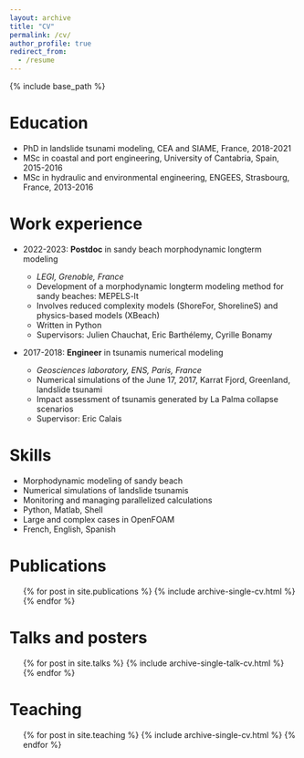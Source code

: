 ```yaml
---
layout: archive
title: "CV"
permalink: /cv/
author_profile: true
redirect_from:
  - /resume
---
```


{% include base_path %}

Education
======
* PhD in landslide tsunami modeling, CEA and SIAME, France, 2018-2021
* MSc in coastal and port engineering, University of Cantabria, Spain, 2015-2016
* MSc in hydraulic and environmental engineering, ENGEES, Strasbourg, France, 2013-2016 

Work experience
======
* 2022-2023: <b>Postdoc</b> in sandy beach morphodynamic longterm modeling
  * <i>LEGI, Grenoble, France</i>
  * Development of a morphodynamic longterm modeling method for sandy beaches: MEPELS-lt
  * Involves reduced complexity models (ShoreFor, ShorelineS) and physics-based models (XBeach)
  * Written in Python
  * Supervisors: Julien Chauchat, Eric Barthélemy, Cyrille Bonamy

* 2017-2018: <b>Engineer</b> in tsunamis numerical modeling
  * <i>Geosciences laboratory, ENS, Paris, France</i>
  * Numerical simulations of the June 17, 2017, Karrat Fjord, Greenland, landslide tsunami
  * Impact assessment of tsunamis generated by La Palma collapse scenarios
  * Supervisor: Eric Calais
  
Skills
======
* Morphodynamic modeling of sandy beach
* Numerical simulations of landslide tsunamis
* Monitoring and managing parallelized calculations
* Python, Matlab, Shell
* Large and complex cases in OpenFOAM
* French, English, Spanish

Publications
======
  <ul>{% for post in site.publications %}
    {% include archive-single-cv.html %}
  {% endfor %}</ul>
  
Talks and posters
======
  <ul>{% for post in site.talks %}
    {% include archive-single-talk-cv.html %}
  {% endfor %}</ul>
  
Teaching
======
  <ul>{% for post in site.teaching %}
    {% include archive-single-cv.html %}
  {% endfor %}</ul>
  
[//]: # "Service and leadership"
[//]: # "======"
[//]: # "* Currently signed in to 43 different slack teams"
